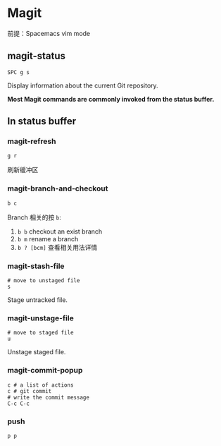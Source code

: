 # Magit

前提：Spacemacs vim mode

## magit-status

    SPC g s

Display information about the current Git repository.

**Most Magit commands are commonly invoked from the status buffer.**

## In status buffer

### magit-refresh

    g r

刷新缓冲区

### magit-branch-and-checkout

    b c

Branch 相关的按 `b`:

 1. `b b` checkout an exist branch
 2. `b m` rename a branch
 3. `b ? [bcm]` 查看相关用法详情

### magit-stash-file

    # move to unstaged file
    s

Stage untracked file.

### magit-unstage-file

    # move to staged file
    u

Unstage staged file.

### magit-commit-popup

    c # a list of actions
    c # git commit
    # write the commit message
    C-c C-c

### push

    p p
